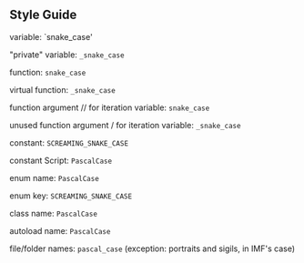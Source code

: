 ## Style Guide

variable: `snake_case'

"private" variable: `_snake_case`

function: `snake_case`

virtual function: `_snake_case`

function argument // for iteration variable: `snake_case`

unused function argument / for iteration variable: `_snake_case`

constant: `SCREAMING_SNAKE_CASE`

constant Script: `PascalCase`

enum name: `PascalCase`

enum key: `SCREAMING_SNAKE_CASE`

class name: `PascalCase`

autoload name: `PascalCase`

file/folder names: `pascal_case` (exception: portraits and sigils, in IMF's case)